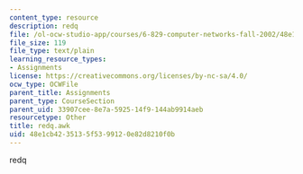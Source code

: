 ```yaml
---
content_type: resource
description: redq
file: /ol-ocw-studio-app/courses/6-829-computer-networks-fall-2002/48e1cb4235135f5399120e82d8210f0b_redq.awk
file_size: 119
file_type: text/plain
learning_resource_types:
- Assignments
license: https://creativecommons.org/licenses/by-nc-sa/4.0/
ocw_type: OCWFile
parent_title: Assignments
parent_type: CourseSection
parent_uid: 33907cee-8e7a-5925-14f9-144ab9914aeb
resourcetype: Other
title: redq.awk
uid: 48e1cb42-3513-5f53-9912-0e82d8210f0b
---
```

redq